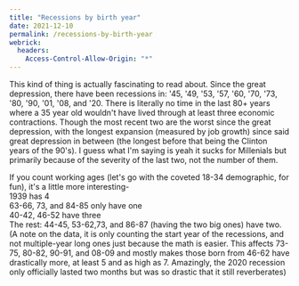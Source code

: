 ```yaml
---
title: "Recessions by birth year"
date: 2021-12-10
permalink: /recessions-by-birth-year
webrick:
  headers:
    Access-Control-Allow-Origin: "*"
---
```

<div>
<p>
This kind of thing is actually fascinating to read about. Since the great depression, there have been recessions in: '45, '49, '53, '57, '60, '70, '73, '80, '90, '01, '08, and '20. There is literally no time in the last 80+ years where a 35 year old wouldn't have lived through at least three economic contractions. Though the most recent two are the worst since the great depression, with the longest expansion (measured by job growth) since said great depression in between (the longest before that being the Clinton years of the 90's). I guess what I'm saying is yeah it sucks for Millenials but primarily because of the severity of the last two, not the number of them.<br>
<p>
If you count working ages (let's go with the coveted 18-34 demographic, for fun), it's a little more interesting-<br>
1939 has 4<br>
63-66, 73, and 84-85 only have one<br>
40-42, 46-52 have three<br>
The rest: 44-45, 53-62,73, and 86-87 (having the two big ones) have two.<br>
(A note on the data, it is only counting the start year of the recessions, and not multiple-year long ones just because the math is easier. This affects 73-75, 80-82, 90-91, and 08-09 and mostly makes those born from 46-62 have drastically more, at least 5 and as high as 7. Amazingly, the 2020 recession only officially lasted two months but was so drastic that it still reverberates)
</div>
<div id="line_chart" style="width: 900px; height: 500px"></div>
<script type="text/javascript" src="https://www.gstatic.com/charts/loader.js"></script>
<script>
  google.charts.load('current', {packages: ['line']});
  google.charts.setOnLoadCallback(drawChart);

  function drawChart() {
  var data = new google.visualization.DataTable();
  data.addColumn('date', 'Year');
  data.addColumn('number', '0-34');
  data.addColumn('number', '18-34');
  data.addColumn('number', '18-34**');
  data.addRows([
  [new Date(1939,0,0),7,4,4],
  [new Date(1940,0,0),7,3,4],
  [new Date(1941,0,0),7,3,5],
  [new Date(1942,0,0),7,3,5],
  [new Date(1943,0,0),7,2,4],
  [new Date(1944,0,0),7,2,4],
  [new Date(1945,0,0),7,2,4],
  [new Date(1946,0,0),7,3,5],
  [new Date(1947,0,0),7,3,6],
  [new Date(1948,0,0),7,3,7],
  [new Date(1949,0,0),7,3,7],
  [new Date(1950,0,0),6,3,7],
  [new Date(1951,0,0),6,3,7],
  [new Date(1952,0,0),6,3,7],
  [new Date(1953,0,0),6,2,6],
  [new Date(1954,0,0),5,2,6],
  [new Date(1955,0,0),5,2,6],
  [new Date(1956,0,0),6,2,6],
  [new Date(1957,0,0),6,2,6],
  [new Date(1958,0,0),5,2,5],
  [new Date(1959,0,0),5,2,5],
  [new Date(1960,0,0),5,2,5],
  [new Date(1961,0,0),4,2,5],
  [new Date(1962,0,0),4,2,5],
  [new Date(1963,0,0),4,1,4],
  [new Date(1964,0,0),4,1,3],
  [new Date(1965,0,0),4,1,2],
  [new Date(1966,0,0),4,1,2],
  [new Date(1967,0,0),5,2,3],
  [new Date(1968,0,0),5,2,3],
  [new Date(1969,0,0),5,2,3],
  [new Date(1970,0,0),5,2,3],
  [new Date(1971,0,0),4,2,3],
  [new Date(1972,0,0),4,2,3],
  [new Date(1973,0,0),4,1,2],
  [new Date(1974,0,0),4,2,2],
  [new Date(1975,0,0),4,2,3],
  [new Date(1976,0,0),4,2,3],
  [new Date(1977,0,0),4,2,3],
  [new Date(1978,0,0),4,2,3],
  [new Date(1979,0,0),4,2,3],
  [new Date(1980,0,0),4,2,3],
  [new Date(1981,0,0),3,2,3],
  [new Date(1982,0,0),3,2,3],
  [new Date(1983,0,0),3,2,3],
  [new Date(1984,0,0),3,1,2],
  [new Date(1985,0,0),3,1,2],
  [new Date(1986,0,0),4,2,3],
  [new Date(1987,0,0),4,2,3]
 ]);
  var options = {
    hAxis: {
      format: 'yyyy'
	},
    chart: {
	  title: 'Recessions by year of birth before age of 35',
	  subtitle: '** denotes mult-year recessions'
	}
  }
  var chart = new google.charts.Line(document.getElementById('line_chart'));
  chart.draw(data, google.charts.Line.convertOptions(options));
}
</script>


